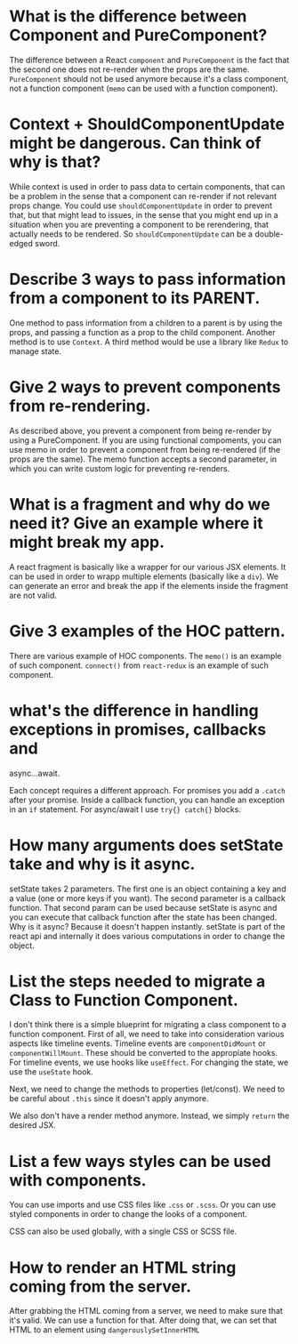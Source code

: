 # What is the difference between Component and PureComponent? 

The difference between a React `component` and `PureComponent` is the fact that the second one does not re-render when the props are the same. `PureComponent` should not be used anymore because it's a class component, not a function component (`memo` can be used with a function component).

# Context + ShouldComponentUpdate might be dangerous. Can think of why is that?

While context is used in order to pass data to certain components, that can be a problem in the sense that a component can re-render if not relevant props change. You could use `shouldComponentUpdate` in order to prevent that, but that might lead to issues, in the sense that you might end up in a situation when you are preventing a component to be rerendering, that actually needs to be rendered. So `shouldComponentUpdate` can be a double-edged sword.

# Describe 3 ways to pass information from a component to its PARENT.

One method to pass information from a children to a parent is by using the props, and passing a function as a prop to the child component. Another method is to use `Context`. A third method would be use a library like `Redux` to manage state.

# Give 2 ways to prevent components from re-rendering.

As described above, you prevent a component from being re-render by using a PureComponent. If you are using functional compoments, you can use memo in order to prevent a component from being re-rendered (if the props are the same). The memo function accepts a second parameter, in which you can write custom logic for preventing re-renders. 

# What is a fragment and why do we need it? Give an example where it might break my app.

A react fragment is basically like a wrapper for our various JSX elements. It can be used in order to wrapp multiple elements (basically like a `div`). We can generate an error and break the app if the elements inside the fragment are not valid. 

# Give 3 examples of the HOC pattern.

There are various example of HOC components. The `memo()` is an example of such component. `connect()` from `react-redux` is an example of such component.  


# what's the difference in handling exceptions in promises, callbacks and
async...await.

Each concept requires a different approach. For promises you add a `.catch` after your promise. Inside a callback function, you can handle an exception in an `if` statement. For async/await I use `try{} catch{}` blocks.

# How many arguments does setState take and why is it async.

setState takes 2 parameters. The first one is an object containing a key and a value (one or more keys if you want). The second parameter is a callback function. That second param can be used because setState is async and you can execute that callback function after the state has been changed. Why is it async? Because it doesn't happen instantly. setState is part of the react api and internally it does various computations in order to change the object.

# List the steps needed to migrate a Class to Function Component.

I don't think there is a simple blueprint for migrating a class component to a function component. First of all, we need to take into consideration various aspects like timeline events. Timeline events are `componentDidMount` or `componentWillMount`. These should be converted to the appropiate hooks. For timeline events, we use hooks like `useEffect`. For changing the state, we use the `useState` hook. 

Next, we need to change the methods to properties (let/const). We need to be careful about `.this` since it doesn't apply anymore. 

We also don't have a render method anymore. Instead, we simply `return` the desired JSX.

# List a few ways styles can be used with components.

You can use imports and use CSS files like `.css` or `.scss`. Or you can use styled components in order to change the looks of a component. 

CSS can also be used globally, with a single CSS or SCSS file.

# How to render an HTML string coming from the server.

After grabbing the HTML coming from a server, we need to make sure that it's valid. We can use a function for that. After doing that, we can set that HTML to an element using `dangerouslySetInnerHTML`

